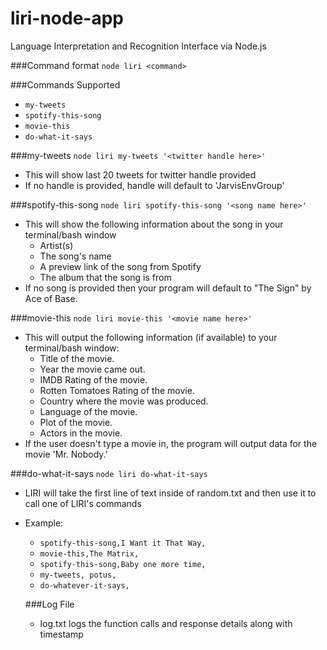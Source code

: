 # liri-node-app
Language Interpretation and Recognition Interface via Node.js

###Command format
`node liri <command>`

###Commands Supported
* `my-tweets`
* `spotify-this-song`
* `movie-this`
* `do-what-it-says`

###my-tweets
`node liri my-tweets '<twitter handle here>'`
* This will show last 20 tweets for twitter handle provided
* If no handle is provided, handle will default to 'JarvisEnvGroup'

###spotify-this-song
`node liri spotify-this-song '<song name here>'`
* This will show the following information about the song in your terminal/bash window
	* Artist(s)
	* The song's name
	*	A preview link of the song from Spotify
	* The album that the song is from
* If no song is provided then your program will default to "The Sign" by Ace of Base.

###movie-this
`node liri movie-this '<movie name here>'`
* This will output the following information (if available) to your terminal/bash window:
   * Title of the movie.
   * Year the movie came out.
   * IMDB Rating of the movie.
   * Rotten Tomatoes Rating of the movie.
   * Country where the movie was produced.
   * Language of the movie.
   * Plot of the movie.
   * Actors in the movie.
* If the user doesn't type a movie in, the program will output data for the movie 'Mr. Nobody.'

###do-what-it-says
`node liri do-what-it-says`
*  LIRI will take the first line of text inside of random.txt and then use it to call one of LIRI's commands
* Example: 
	* `spotify-this-song,I Want it That Way,`
	* `movie-this,The Matrix,`
	* `spotify-this-song,Baby one more time,`
	* `my-tweets, potus,`
	* `do-whatever-it-says,`

	###Log File
	* log.txt logs the function calls and response details along with timestamp 